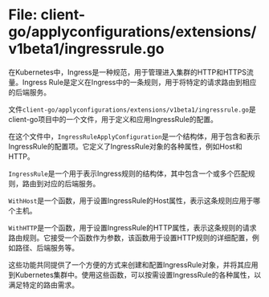 # File: client-go/applyconfigurations/extensions/v1beta1/ingressrule.go

在Kubernetes中，Ingress是一种规范，用于管理进入集群的HTTP和HTTPS流量。Ingress Rule是定义在Ingress中的一条规则，用于将特定的请求路由到相应的后端服务。

文件`client-go/applyconfigurations/extensions/v1beta1/ingressrule.go`是client-go项目中的一个文件，用于定义和应用IngressRule的配置。

在这个文件中，`IngressRuleApplyConfiguration`是一个结构体，用于包含和表示IngressRule的配置项。它定义了IngressRule对象的各种属性，例如Host和HTTP。

`IngressRule`是一个用于表示Ingress规则的结构体，其中包含一个或多个匹配规则，路由到对应的后端服务。

`WithHost`是一个函数，用于设置IngressRule的Host属性，表示这条规则应用于哪个主机。

`WithHTTP`是一个函数，用于设置IngressRule的HTTP属性，表示这条规则的请求路由规则。它接受一个函数作为参数，该函数用于设置HTTP规则的详细配置，例如路径、后端服务等。

这些功能共同提供了一个方便的方式来创建和配置IngressRule对象，并将其应用到Kubernetes集群中。使用这些函数，可以按需设置IngressRule的各种属性，以满足特定的路由需求。

